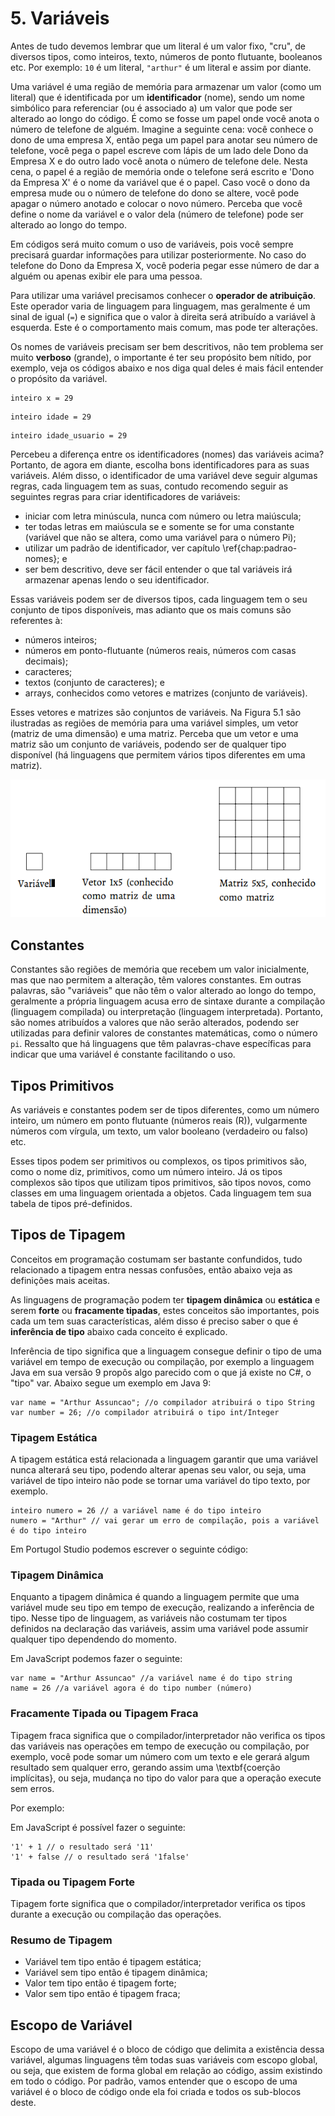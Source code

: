 # 5. Variáveis

Antes de tudo devemos lembrar que um literal é um valor fixo, "cru", de diversos tipos, como inteiros, texto, números de ponto flutuante, booleanos etc. Por exemplo: `10` é um literal, `"arthur"` é um literal e assim por diante.

Uma variável é uma região de memória para armazenar um valor \(como um literal\) que é identificada por um **identificador** \(nome\), sendo um nome simbólico para referenciar \(ou é associado a\) um valor que pode ser alterado ao longo do código. É como se fosse um papel onde você anota o número de telefone de alguém. Imagine a seguinte cena: você conhece o dono de uma empresa X, então pega um papel para anotar seu número de telefone, você pega o papel escreve com lápis de um lado dele Dono da Empresa X e do outro lado você anota o número de telefone dele. Nesta cena, o papel é a região de memória onde o telefone será escrito e 'Dono da Empresa X' é o nome da variável que é o papel. Caso você o dono da empresa mude ou o número de telefone do dono se altere, você pode apagar o número anotado e colocar o novo número. Perceba que você define o nome da variável e o valor dela \(número de telefone\) pode ser alterado ao longo do tempo.

Em códigos será muito comum o uso de variáveis, pois você sempre precisará guardar informações para utilizar posteriormente. No caso do telefone do Dono da Empresa X, você poderia pegar esse número de dar a alguém ou apenas exibir ele para uma pessoa.

Para utilizar uma variável precisamos conhecer o **operador de atribuição**. Este operador varia de linguagem para linguagem, mas geralmente é um sinal de igual \(`=`\) e significa que o valor à direita será atribuído a variável à esquerda. Este é o comportamento mais comum, mas pode ter alterações.

Os nomes de variáveis precisam ser bem descritivos, não tem problema ser muito **verboso** \(grande\), o importante é ter seu propósito bem nítido, por exemplo, veja os códigos abaixo e nos diga qual deles é mais fácil entender o propósito da variável.

```text
inteiro x = 29
```

```text
inteiro idade = 29
```

```text
inteiro idade_usuario = 29
```

Percebeu a diferença entre os identificadores \(nomes\) das variáveis acima? Portanto, de agora em diante, escolha bons identificadores para as suas variáveis. Além disso, o identificador de uma variável deve seguir algumas regras, cada linguagem tem as suas, contudo recomendo seguir as seguintes regras para criar identificadores de variáveis:

* iniciar com letra minúscula, nunca com número ou letra maiúscula;
* ter todas letras em maiúscula se e somente se for uma constante \(variável que não se altera, como uma variável para o número Pi\);
* utilizar um padrão de identificador, ver capítulo \ref{chap:padrao-nomes}; e
* ser bem descritivo, deve ser fácil entender o que tal variáveis irá armazenar apenas lendo o seu identificador.

Essas variáveis podem ser de diversos tipos, cada linguagem tem o seu conjunto de tipos disponíveis, mas adianto que os mais comuns são referentes à: 

* números inteiros;
* números em ponto-flutuante \(números reais, números com casas decimais\);
* caracteres;
* textos \(conjunto de caracteres\); e
* arrays, conhecidos como vetores e matrizes \(conjunto de variáveis\).

Esses vetores e matrizes são conjuntos de variáveis. Na Figura 5.1 são ilustradas as regiões de memória para uma variável simples, um vetor \(matriz de uma dimensão\) e uma matriz. Perceba que um vetor e uma matriz são um conjunto de variáveis, podendo ser de qualquer tipo disponível \(há linguagens que permitem vários tipos diferentes em uma matriz\).

![Figura 5.1. Representa&#xE7;&#xE3;o visual de uma vari&#xE1;vel simples, um vetor e uma matriz.](../.gitbook/assets/variavel-vetor-matriz.png)

## Constantes

Constantes são regiões de memória que recebem um valor inicialmente, mas que nao permitem a alteração, têm valores constantes. Em outras palavras, são "variáveis" que não têm o valor alterado ao longo do tempo, geralmente a própria linguagem acusa erro de sintaxe durante a compilação \(linguagem compilada\) ou interpretação \(linguagem interpretada\). Portanto, são nomes atribuídos a valores que não serão alterados, podendo ser utilizadas para definir valores de constantes matemáticas, como o número `pi`. Ressalto que há linguagens que têm palavras-chave específicas para indicar que uma variável é constante facilitando o uso.

## Tipos Primitivos

As variáveis e constantes podem ser de tipos diferentes, como um número inteiro, um número em ponto flutuante \(números reais \(R\)\), vulgarmente números com vírgula, um texto, um valor booleano \(verdadeiro ou falso\) etc.

Esses tipos podem ser primitivos ou complexos, os tipos primitivos são, como o nome diz, primitivos, como um número inteiro. Já os tipos complexos são tipos que utilizam tipos primitivos, são tipos novos, como classes em uma linguagem orientada a objetos. Cada linguagem tem sua tabela de tipos pré-definidos.

## Tipos de Tipagem

Conceitos em programação costumam ser bastante confundidos, tudo relacionado a tipagem entra nessas confusões, então abaixo veja as definições mais aceitas.

As linguagens de programação podem ter **tipagem dinâmica** ou **estática** e serem **forte** ou **fracamente tipadas**, estes conceitos são importantes, pois cada um tem suas características, além disso é preciso saber o que é **inferência de tipo** abaixo cada conceito é explicado.

Inferência de tipo significa que a linguagem consegue definir o tipo de uma variável em tempo de execução ou compilação, por exemplo a linguagem Java em sua versão 9 propôs algo parecido com o que já existe no C\#, o "tipo" var. Abaixo segue um exemplo em Java 9:

```text
var name = "Arthur Assuncao"; //o compilador atribuirá o tipo String
var number = 26; //o compilador atribuirá o tipo int/Integer
```

### Tipagem Estática

A tipagem estática está relacionada a linguagem garantir que uma variável nunca alterará seu tipo, podendo alterar apenas seu valor, ou seja, uma variável de tipo inteiro não pode se tornar uma variável do tipo texto, por exemplo.

```text
inteiro numero = 26 // a variável name é do tipo inteiro
numero = "Arthur" // vai gerar um erro de compilação, pois a variável é do tipo inteiro
```

Em Portugol Studio podemos escrever o seguinte código:

### Tipagem Dinâmica

Enquanto a tipagem dinâmica é quando a linguagem permite que uma variável mude seu tipo em tempo de execução, realizando a inferência de tipo. Nesse tipo de linguagem, as variáveis não costumam ter tipos definidos na declaração das variáveis, assim uma variável pode assumir qualquer tipo dependendo do momento.

Em JavaScript podemos fazer o seguinte:

```text
var name = "Arthur Assuncao" //a variável name é do tipo string
name = 26 //a variável agora é do tipo number (número)
```

### Fracamente Tipada ou Tipagem Fraca

Tipagem fraca significa que o compilador/interpretador não verifica os tipos das variáveis nas operações em tempo de execução ou compilação, por exemplo, você pode somar um número com um texto e ele gerará algum resultado sem qualquer erro, gerando assim uma \textbf{coerção implícitas}, ou seja, mudança no tipo do valor para que a operação execute sem erros.

Por exemplo:

Em JavaScript é possível fazer o seguinte:

```text
'1' + 1 // o resultado será '11'
'1' + false // o resultado será '1false'
```

### Tipada ou Tipagem Forte

Tipagem forte significa que o compilador/interpretador verifica os tipos durante a execução ou compilação das operações.

### Resumo de Tipagem

* Variável tem tipo então é tipagem estática;
* Variável sem tipo então é tipagem dinâmica;
* Valor tem tipo então é tipagem forte;
* Valor sem tipo então é tipagem fraca;

## Escopo de Variável

Escopo de uma variável é o bloco de código que delimita a existência dessa variável, algumas linguagens têm todas suas variáveis com escopo global, ou seja, que existem de forma global em relação ao código, assim existindo em todo o código. Por padrão, vamos entender que o escopo de uma variável é o bloco de código onde ela foi criada e todos os sub-blocos deste.

